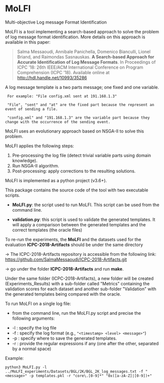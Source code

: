 # MoLFI
Multi-objective Log message Format Identification

MoLFI is a tool implementing a search-based approach to solve the problem of log message format identification.
More details on this approach is available in this paper:

> Salma Messaoudi, Annibale Panichella, Domenico Bianculli, Lionel Briand, and Raimondas Sasnauskas. __A Search-based Approach for Accurate Identification of Log Message Formats__. In Proceedings of ICPC ’18: 26th IEEE/ACM International Conference on Program Comprehension (ICPC ’18).  Available online at http://hdl.handle.net/10993/35286


A log message template is a two parts message; one fixed and one variable.

     For example: "File config.xml sent at 191.168.1.3"

     "File", "sent" and "at" are the fixed part because the represent an event of sending a file.

     "config.xml" and "191.168.1.3" are the variable part because they change with the occurrence of the sending event.

MoLFI uses an evolutionary approach based on NSGA-II to solve this problem.

MoLFI applies the following steps:

1. Pre-processing the log file (detect trivial variable parts using domain knowledge).
1. Run NSGA-II algorithm.
1. Post-processing: apply corrections to the resulting solutions.

MoLFI is implemented as a python project (v3.6+).

This package contains the source code of the tool with two executable scripts.

* **MoLFI.py**: the script used to run MoLFI. This script can be used from the command line.   

* **validation.py**: this script is used to validate the generated templates. It will apply a comparison between the generated templates and the correct templates (the oracle files)


To re-run the experiments, the **MoLFI** and the datasets used for the evaluation **ICPC-2018-Artifacts** should be under the same directory

-> The ICPC-2018-Artifacts repository is accessible from the following link: https://github.com/SalmaMessaoudi/ICPC-2018-Artifacts.git

-> go under the folder **ICPC-2018-Artifacts** and run **make**.

Under the same folder (ICPC-2018-Artifacts), a new folder will be created (Experiments_Results) with a sub-folder called "Metrics" containing the validation scores for each dataset and another sub-folder "Validation" with the generated templates being compared with the oracle.

To run MoLFI on a single log file:

- from the command line, run the MoLFI.py script and precise the following arguments:
*  -l : specify the log file
*  -f : specify the log format (e.g., `"<timestamp> <level> <message>"`)
*  -p : specify where to save the generated templates.
*  -r : provide the regular expressions if any (one after the other, separated by a normal space)

Example:
```shell script
python3 MoLFI.py -l ../MoLFI_experiments/Datasets/BGL/2K/BGL_2K_log_messages.txt -f "<message>" -p templates.pkl -r "core\.[0-9]*" "0x([a-zA-Z]|[0-9])+"
```
